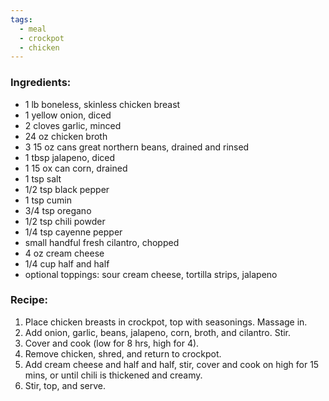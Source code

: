 ```yaml
---
tags:
  - meal
  - crockpot
  - chicken
---
```

### Ingredients:
- 1 lb boneless, skinless chicken breast
- 1 yellow onion, diced
- 2 cloves garlic, minced
- 24 oz chicken broth
- 3 15 oz cans great northern beans, drained and rinsed
- 1 tbsp jalapeno, diced
- 1 15 ox can corn, drained
- 1 tsp salt
- 1/2 tsp black pepper
- 1 tsp cumin
- 3/4 tsp oregano
- 1/2 tsp chili powder
- 1/4 tsp cayenne pepper
- small handful fresh cilantro, chopped
- 4 oz cream cheese
- 1/4 cup half and half
- optional toppings: sour cream cheese, tortilla strips, jalapeno

### Recipe:
1. Place chicken breasts in crockpot, top with seasonings. Massage in. 
2. Add onion, garlic, beans, jalapeno, corn, broth, and cilantro. Stir. 
3. Cover and cook (low for 8 hrs, high for 4). 
4. Remove chicken, shred, and return to crockpot. 
5. Add cream cheese and half and half, stir, cover and cook on high for 15 mins, or until chili is thickened and creamy. 
6. Stir, top, and serve. 